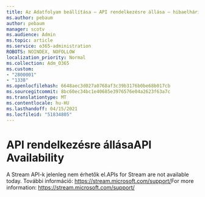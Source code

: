 ```yaml
---
title: Az Adatfolyam beállítása – API rendelkezésre állása – hibaelhárítás
ms.author: pebaum
author: pebaum
manager: scotv
ms.audience: Admin
ms.topic: article
ms.service: o365-administration
ROBOTS: NOINDEX, NOFOLLOW
localization_priority: Normal
ms.collection: Adm_O365
ms.custom:
- "2800001"
- "1338"
ms.openlocfilehash: 6648aec3d027a0768af3c39b3176b0be68b017cb
ms.sourcegitcommit: 8bc60ec34bc1e40685e3976576e04a2623f63a7c
ms.translationtype: MT
ms.contentlocale: hu-HU
ms.lasthandoff: 04/15/2021
ms.locfileid: "51834805"
---
```

# <a name="api-availability"></a><span data-ttu-id="0d1e9-102">API rendelkezésre állása</span><span class="sxs-lookup"><span data-stu-id="0d1e9-102">API Availability</span></span>

<span data-ttu-id="0d1e9-103">A Stream API-k jelenleg nem érhetők el.</span><span class="sxs-lookup"><span data-stu-id="0d1e9-103">APIs for Stream are not available today.</span></span>
<span data-ttu-id="0d1e9-104">További információ: https://stream.microsoft.com/support/</span><span class="sxs-lookup"><span data-stu-id="0d1e9-104">For more information: https://stream.microsoft.com/support/</span></span>
